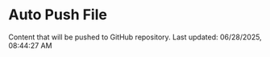 # Auto Push File

Content that will be pushed to GitHub repository.
Last updated: 06/28/2025, 08:44:27 AM